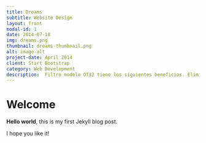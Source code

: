 ```yaml
---
title: Dreams
subtitle: Website Design
layout: front
modal-id: 1
date: 2014-07-18
img: dreams.png
thumbnail: dreams-thumbnail.png
alt: image-alt
project-date: April 2014
client: Start Bootstrap
category: Web Development
description:  Filtro modelo OT32 tiene los siguientes beneficios. Elimina el exceso de sales y minerales, el moho, el polvo y sedimento del agua. Suprime el mal olor y el sabor del agua de caño. Suaviza el agua dura de Lima, ayudando de esta manera a sus electrodomésticos. No corroe el metal.  Recomendado para las casas en Lima y casas de playa Tiene las siguientes características. Se instala debajo del lavadero. Utiliza 2 tanques de filtración, que miden 30cm.x12cm. cada uno. Usa un cartucho de carbón y uno de polipropileno que son reemplazables entre 4 y 6 meses.
---
```



# Welcome

**Hello world**, this is my first Jekyll blog post.

I hope you like it!
